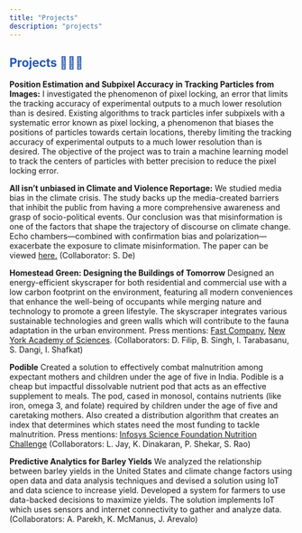 ```yaml
---
title: "Projects"
description: "projects"
---
```


## <span style="color:#2558b3;"> Projects 👩🏻‍💻 </span>
**Position Estimation and Subpixel Accuracy in Tracking Particles from Images:** I investigated the phenomenon of pixel locking, an error that limits the tracking accuracy of experimental outputs to a much lower resolution than is desired. Existing algorithms to track particles infer subpixels with a systematic error known as pixel locking, a phenomenon that biases the positions of particles towards certain locations, thereby limiting the tracking accuracy of experimental outputs to a much lower resolution than is desired. The objective of the project was to train a machine learning model to track the centers of particles with better precision to reduce the pixel locking error.

**All isn’t unbiased in Climate and Violence Reportage:** We studied media bias in the climate crisis. The study backs up the media-created barriers that inhibit the public from having a more comprehensive awareness and grasp of socio-political events. Our conclusion was that misinformation is one of the factors that shape the trajectory of discourse on climate change. Echo chambers—combined with confirmation bias and polarization—exacerbate the exposure to climate misinformation. The paper can be viewed [here.](https://drive.google.com/file/d/1JaUX274uTMVRdjnW7lzekYng651vmIYu/view?usp=sharing) 
(Collaborator: S. De)

**Homestead Green: Designing the Buildings of Tomorrow** Designed an energy-efficient skyscraper for both residential and commercial use with a low carbon footprint on the environment, featuring all modern conveniences that enhance the well-being of occupants while merging nature and technology to promote a green lifestyle. The skyscraper integrates various sustainable technologies and green walls which will contribute to the fauna adaptation in the urban environment. Press mentions: [Fast Company](https://www.fastcompany.com/90209043/6-teens-designed-this-wacky-green-building-of-the-future), [New York Academy of Sciences](https://www.nyas.org/news-articles/academy-news/challenge-winners-passionate-about-creating-sustainable-solutions/). 
(Collaborators: D. Filip, B. Singh, I. Tarabasanu, S. Dangi, I. Shafkat)


**Podible** Created a solution to effectively combat malnutrition among expectant mothers and children under the age of five in India. Podible is a cheap but impactful dissolvable nutrient pod that acts as an effective supplement to meals. The pod, cased in monosol, contains nutrients (like iron, omega 3, and folate) required by children under the age of five and caretaking mothers. Also created a distribution algorithm that creates an index that determines which states need the most funding to tackle malnutrition. Press mentions: [​​Infosys Science Foundation Nutrition Challenge](https://www.nyas.org/challenges/infosys-science-foundation-nutrition-challenge/?tab=winners%20and%20finalists#top)
(Collaborators: L. Jay, K. Dinakaran, P. Shekar, S. Rao)


**Predictive Analytics for Barley Yields** We analyzed the relationship between barley yields in the United States and climate change factors using open data and data analysis techniques and devised a solution using IoT and data science to increase yield. Developed a system for farmers to use data-backed decisions to maximize yields. The solution implements IoT which uses sensors and internet connectivity to gather and analyze data. 
(Collaborators: A. Parekh, K. McManus, J. Arevalo)



















